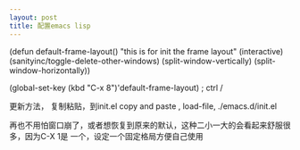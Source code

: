 ```yaml
---
layout: post
title: 配置emacs lisp
---
```


(defun default-frame-layout()
  "this is for init the frame layout"
  (interactive)
  (sanityinc/toggle-delete-other-windows)
  (split-window-vertically)
  (split-window-horizontally))

(global-set-key (kbd "C-x 8")'default-frame-layout) ; ctrl /

更新方法， 复制粘贴，到init.el
copy and paste , load-file, ./emacs.d/init.el

再也不用怕窗口崩了，或者想恢复到原来的默认，这种二小一大的会看起来舒服很多，因为C-X 1是 一个，设定一个固定格局方便自己使用
